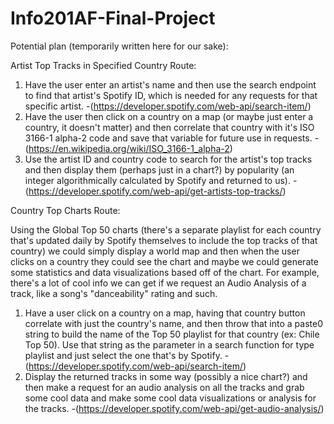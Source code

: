# Info201AF-Final-Project

Potential plan (temporarily written here for our sake):

Artist Top Tracks in Specified Country Route:

1. Have the user enter an artist's name and then use the search endpoint to find that artist's Spotify ID, which is needed for any requests for that specific artist.
  -(https://developer.spotify.com/web-api/search-item/)
2. Have the user then click on a country on a map (or maybe just enter a country, it doesn't matter) and then correlate that country with it's ISO 3166-1 alpha-2 code and save that variable for future use in requests.
  -(https://en.wikipedia.org/wiki/ISO_3166-1_alpha-2)
3. Use the artist ID and country code to search for the artist's top tracks and then display them (perhaps just in a chart?) by popularity (an integer algorithmically calculated by Spotify and returned to us).
  -(https://developer.spotify.com/web-api/get-artists-top-tracks/)

Country Top Charts Route:

Using the Global Top 50 charts (there's a separate playlist for each country that's updated daily by Spotify themselves to include the top tracks of that country) we could simply display a world map and then when the user clicks on a country they could see the chart and maybe we could generate some statistics and data visualizations based off of the chart. For example, there's a lot of cool info we can get if we request an Audio Analysis of a track, like a song's "danceability" rating and such.

1. Have a user click on a country on a map, having that country button correlate with just the country's name, and then throw that into a paste0 string to build the name of the Top 50 playlist for that country (ex: Chile Top 50). Use that string as the parameter in a search function for type playlist and just select the one that's by Spotify.
  -(https://developer.spotify.com/web-api/search-item/)
2. Display the returned tracks in some way (possibly a nice chart?) and then make a request for an audio analysis on all the tracks and grab some cool data and make some cool data visualizations or analysis for the tracks.
  -(https://developer.spotify.com/web-api/get-audio-analysis/)
